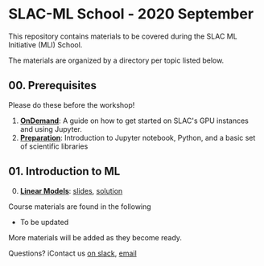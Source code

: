 # SLAC-ML School - 2020 September

This repository contains materials to be covered during the SLAC ML Initiative (MLI) School.

The materials are organized by a directory per topic listed below.

## 00. Prerequisites

Please do these before the workshop!

01. [**OnDemand**](/00-Prerequisites/01-OnDemand/README.md): A guide on how to get started on SLAC's GPU instances and using Jupyter.
02. [**Preparation**](/00-Prerequisites/02-Preparation/README.md): Introduction to Jupyter notebook, Python, and a basic set of scientific libraries

## 01. Introduction to ML

00. [**Linear Models**](/IntroML/Introduction00-LinearModels.ipynb): [slides](https://docs.google.com/presentation/d/1Xjp3ZxQ8LTcl44b81NivZKtyU-y6ho98Y-hhdYNbdiE),  [solution](/IntroML/Introduction00-LinearModels-Solution.ipynb)


Course materials are found in the following
* To be updated

More materials will be added as they become ready.

Questions? iContact us [on slack](https://slac.slack.com/archives/C01B0B03HC3), [email](mailto:kterao@slac.stanford.edu)
